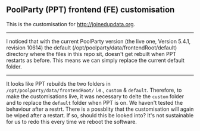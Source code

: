 ## PoolParty (PPT) frontend (FE) customisation

This is the customisation for http://joinedupdata.org.

---

I noticed that with the current PoolParty version (the live one, Version 5.4.1, revision 10614) the default (/opt/poolparty/data/frontendRoot/default) directory where the files in this repo sit, doesn't get rebuilt when PPT restarts as before. This means we can simply replace the current default folder.

---

It looks like PPT rebuilds the two folders in `/opt/poolparty/data/frontendRoot/` i.e., `custom` & `default`. Therefore, to make the customisations live, it was necessary to delte the `custom` folder and to replace the `default` folder when PPT is on. We haven't tested the behaviour after a restrt. There is a possblity that the customisation will again be wiped after a restart. If so, should this be looked into? It's not sustainable for us to redo this every time we reboot the software.
